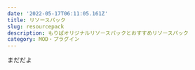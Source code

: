 ```yaml
---
date: '2022-05-17T06:11:05.161Z'
title: リソースパック
slug: resourcepack
description: もりぱオリジナルリソースパックとおすすめリソースパック
category: MOD・プラグイン
---
```

まだだよ

